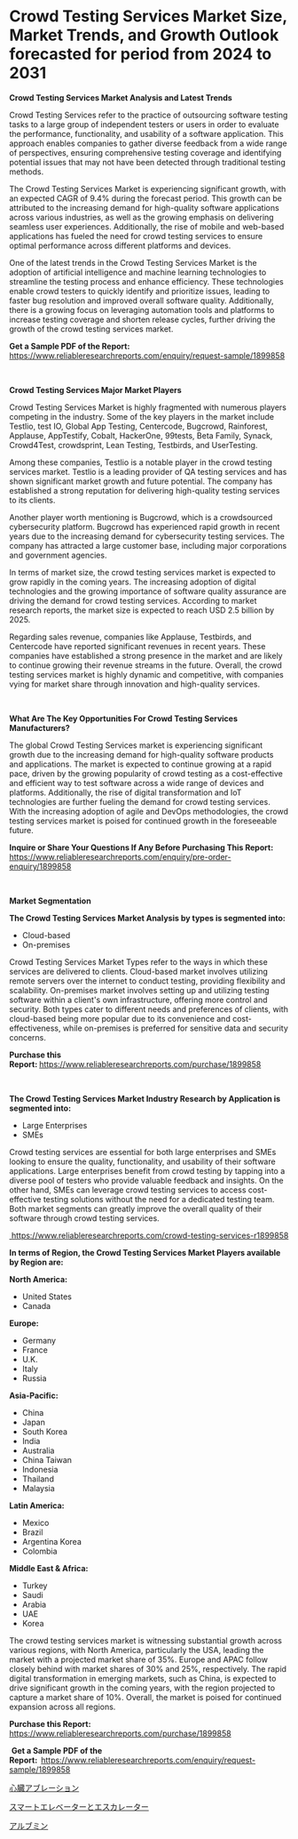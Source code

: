 <p><h1>Crowd Testing Services Market Size, Market Trends, and Growth Outlook forecasted for period from 2024 to 2031</h1></p><p><strong>Crowd Testing Services Market Analysis and Latest Trends</strong></p>
<p><p>Crowd Testing Services refer to the practice of outsourcing software testing tasks to a large group of independent testers or users in order to evaluate the performance, functionality, and usability of a software application. This approach enables companies to gather diverse feedback from a wide range of perspectives, ensuring comprehensive testing coverage and identifying potential issues that may not have been detected through traditional testing methods.</p><p>The Crowd Testing Services Market is experiencing significant growth, with an expected CAGR of 9.4% during the forecast period. This growth can be attributed to the increasing demand for high-quality software applications across various industries, as well as the growing emphasis on delivering seamless user experiences. Additionally, the rise of mobile and web-based applications has fueled the need for crowd testing services to ensure optimal performance across different platforms and devices.</p><p>One of the latest trends in the Crowd Testing Services Market is the adoption of artificial intelligence and machine learning technologies to streamline the testing process and enhance efficiency. These technologies enable crowd testers to quickly identify and prioritize issues, leading to faster bug resolution and improved overall software quality. Additionally, there is a growing focus on leveraging automation tools and platforms to increase testing coverage and shorten release cycles, further driving the growth of the crowd testing services market.</p></p>
<p><strong>Get a Sample PDF of the Report:&nbsp;</strong> <a href="https://www.reliableresearchreports.com/enquiry/request-sample/1899858">https://www.reliableresearchreports.com/enquiry/request-sample/1899858</a></p>
<p>&nbsp;</p>
<p><strong>Crowd Testing Services Major Market Players</strong></p>
<p><p>Crowd Testing Services Market is highly fragmented with numerous players competing in the industry. Some of the key players in the market include Testlio, test IO, Global App Testing, Centercode, Bugcrowd, Rainforest, Applause, AppTestify, Cobalt, HackerOne, 99tests, Beta Family, Synack, Crowd4Test, crowdsprint, Lean Testing, Testbirds, and UserTesting.</p><p>Among these companies, Testlio is a notable player in the crowd testing services market. Testlio is a leading provider of QA testing services and has shown significant market growth and future potential. The company has established a strong reputation for delivering high-quality testing services to its clients.</p><p>Another player worth mentioning is Bugcrowd, which is a crowdsourced cybersecurity platform. Bugcrowd has experienced rapid growth in recent years due to the increasing demand for cybersecurity testing services. The company has attracted a large customer base, including major corporations and government agencies.</p><p>In terms of market size, the crowd testing services market is expected to grow rapidly in the coming years. The increasing adoption of digital technologies and the growing importance of software quality assurance are driving the demand for crowd testing services. According to market research reports, the market size is expected to reach USD 2.5 billion by 2025.</p><p>Regarding sales revenue, companies like Applause, Testbirds, and Centercode have reported significant revenues in recent years. These companies have established a strong presence in the market and are likely to continue growing their revenue streams in the future. Overall, the crowd testing services market is highly dynamic and competitive, with companies vying for market share through innovation and high-quality services.</p></p>
<p>&nbsp;</p>
<p><strong>What Are The Key Opportunities For Crowd Testing Services Manufacturers?</strong></p>
<p><p>The global Crowd Testing Services market is experiencing significant growth due to the increasing demand for high-quality software products and applications. The market is expected to continue growing at a rapid pace, driven by the growing popularity of crowd testing as a cost-effective and efficient way to test software across a wide range of devices and platforms. Additionally, the rise of digital transformation and IoT technologies are further fueling the demand for crowd testing services. With the increasing adoption of agile and DevOps methodologies, the crowd testing services market is poised for continued growth in the foreseeable future.</p></p>
<p><strong>Inquire or Share Your Questions If Any Before Purchasing This Report:</strong> <a href="https://www.reliableresearchreports.com/enquiry/pre-order-enquiry/1899858">https://www.reliableresearchreports.com/enquiry/pre-order-enquiry/1899858</a></p>
<p>&nbsp;</p>
<p><strong>Market Segmentation</strong></p>
<p><strong>The Crowd Testing Services Market Analysis by types is segmented into:</strong></p>
<p><ul><li>Cloud-based</li><li>On-premises</li></ul></p>
<p><p>Crowd Testing Services Market Types refer to the ways in which these services are delivered to clients. Cloud-based market involves utilizing remote servers over the internet to conduct testing, providing flexibility and scalability. On-premises market involves setting up and utilizing testing software within a client's own infrastructure, offering more control and security. Both types cater to different needs and preferences of clients, with cloud-based being more popular due to its convenience and cost-effectiveness, while on-premises is preferred for sensitive data and security concerns.</p></p>
<p><strong>Purchase this Report:&nbsp;</strong><a href="https://www.reliableresearchreports.com/purchase/1899858">https://www.reliableresearchreports.com/purchase/1899858</a></p>
<p>&nbsp;</p>
<p><strong>The Crowd Testing Services Market Industry Research by Application is segmented into:</strong></p>
<p><ul><li>Large Enterprises</li><li>SMEs</li></ul></p>
<p><p>Crowd testing services are essential for both large enterprises and SMEs looking to ensure the quality, functionality, and usability of their software applications. Large enterprises benefit from crowd testing by tapping into a diverse pool of testers who provide valuable feedback and insights. On the other hand, SMEs can leverage crowd testing services to access cost-effective testing solutions without the need for a dedicated testing team. Both market segments can greatly improve the overall quality of their software through crowd testing services.</p></p>
<p><a href="https://www.reliableresearchreports.com/crowd-testing-services-r1899858">&nbsp;https://www.reliableresearchreports.com/crowd-testing-services-r1899858</a></p>
<p><strong>In terms of Region, the Crowd Testing Services Market Players available by Region are:</strong></p>
<p>
    <p> <strong> North America: </strong>
        <ul>
            <li>United States</li>
            <li>Canada</li>
        </ul>
        </p> 
    <p> <strong> Europe: </strong>
        <ul>
            <li>Germany</li>
            <li>France</li>
            <li>U.K.</li>
            <li>Italy</li>
            <li>Russia</li>
        </ul>
        </p> 
    <p> <strong> Asia-Pacific: </strong>
        <ul>
            <li>China</li>
            <li>Japan</li>
            <li>South Korea</li>
            <li>India</li>
            <li>Australia</li>
            <li>China Taiwan</li>
            <li>Indonesia</li>
            <li>Thailand</li>
            <li>Malaysia</li>
        </ul>
        </p> 
    <p> <strong> Latin America: </strong>
        <ul>
            <li>Mexico</li>
            <li>Brazil</li>
            <li>Argentina Korea</li>
            <li>Colombia</li>
        </ul>
        </p> 
    <p> <strong> Middle East & Africa: </strong>
        <ul>
            <li>Turkey</li>
            <li>Saudi</li>
            <li>Arabia</li>
            <li>UAE</li>
            <li>Korea</li>
        </ul>
    </p>
    </p>
<p><p>The crowd testing services market is witnessing substantial growth across various regions, with North America, particularly the USA, leading the market with a projected market share of 35%. Europe and APAC follow closely behind with market shares of 30% and 25%, respectively. The rapid digital transformation in emerging markets, such as China, is expected to drive significant growth in the coming years, with the region projected to capture a market share of 10%. Overall, the market is poised for continued expansion across all regions.</p></p>
<p><strong>Purchase this Report: </strong><a href="https://www.reliableresearchreports.com/purchase/1899858">https://www.reliableresearchreports.com/purchase/1899858</a></p>
<p>&nbsp;<strong>Get a Sample PDF of the Report:&nbsp;&nbsp;</strong><a href="https://www.reliableresearchreports.com/enquiry/request-sample/1899858">https://www.reliableresearchreports.com/enquiry/request-sample/1899858</a></p>
<p><strong></strong></p>
<p><p><a href="https://github.com/oqoeusbvpadwjs08/Market-Research-Report-List-2/blob/main/667573915663.md">心臓アブレーション</a></p><p><a href="https://github.com/Fatimaklein1/Market-Research-Report-List-1/blob/main/108262115662.md">スマートエレベーターとエスカレーター</a></p><p><a href="https://github.com/AaronVargas43/Market-Research-Report-List-1/blob/main/336389815667.md">アルブミン</a></p></p>